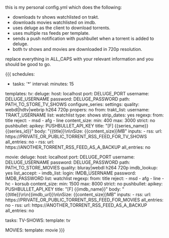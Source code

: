 this is my personal config.yml which does the following:

* downloads tv shows watchlisted on trakt.
* downloads movies watchlisted on imdb.
* uses deluge as the client to download torrents.
* uses multiple rss feeds per template.
* sends a push notification with pushbullet when a torrent is added to deluge.
* both tv shows and movies are downloaded in 720p resolution.

replace everything in ALL_CAPS with your relevant information and you should be good to go.

{{{
schedules:
  - tasks: '*'
    interval:
      minutes: 15

templates:
  tv:
    deluge:
      host: localhost
      port: DELUGE_PORT
      username: DELUGE_USERNAME
      password: DELUGE_PASSWORD
      path: PATH_TO_STORE_TV_SHOWS
    configure_series:
      settings:
        quality: webdl|hdtv|webrip h264 720p
        propers: no
      from:
        trakt_list:
          username: TRAKT_USERNAME
          list: watchlist
          type: shows
          strip_dates: yes
    regexp:
      from: title
      reject:
        - msd
        - afg
        - line
    content_size:
      min: 400
      max: 3000
      strict: no
    pushbullet:
      apikey: PUSHBULLET_API_KEY
      title: "[F] {{series_name}} {{series_id}}"
      body: "{{title}}\n\nSize: {{content_size}}MB"
    inputs:
      - rss:
          url: https://PRIVATE_OR_PUBLIC_TORRENT_RSS_FEED_FOR_TV_SHOWS
          all_entries: no
      - rss:
          url: https://ANOTHER_TORRENT_RSS_FEED_AS_A_BACKUP
          all_entries: no

  movie:
    deluge:
      host: localhost
      port: DELUGE_PORT
      username: DELUGE_USERNAME
      password: DELUGE_PASSWORD
      path: PATH_TO_STORE_MOVIES
    quality: bluray|webdl h264 720p
    imdb_lookup: yes
    list_accept:
      - imdb_list:
          login: IMDB_USERNAME
          password: IMDB_PASSWORD
          list: watchlist
    regexp:
      from: title
      reject:
        - msd
        - afg
        - line
        - hc
        - korsub
    content_size:
      min: 1500
      max: 8000
      strict: no
    pushbullet:
      apikey: PUSHBULLET_API_KEY
      title: "[F] {{imdb_name}}"
      body: "{{title}}\n\n{{imdb_url}}\n\nSize: {{content_size}}MB"
    inputs:
      - rss:
          url: https://PRIVATE_OR_PUBLIC_TORRENT_RSS_FEED_FOR_MOVIES
          all_entries: no
      - rss:
          url: https://ANOTHER_TORRENT_RSS_FEED_AS_A_BACKUP
          all_entries: no

tasks:
  TV-SHOWS:
    template: tv

  MOVIES:
    template: movie
}}}